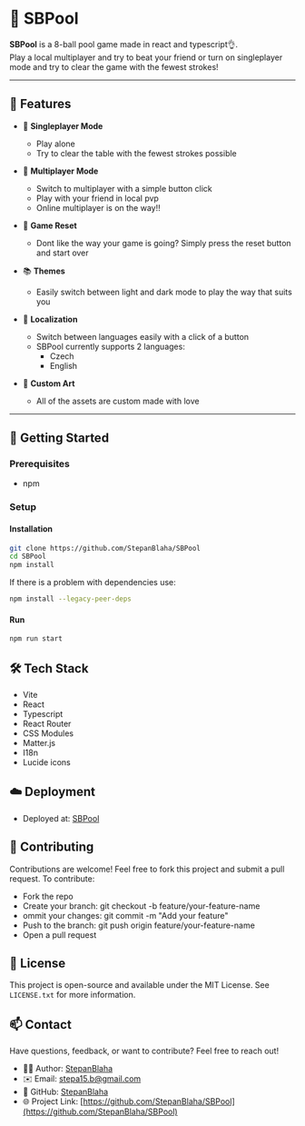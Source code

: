 # 🎱 SBPool 

**SBPool** is a 8-ball pool game made in react and typescript👌.<br/> Play a local multiplayer and try to beat your friend or turn on singleplayer mode and try to clear the game with the fewest strokes!

---

## 🌟 Features

- 👤 **Singleplayer Mode**
  - Play alone
  - Try to clear the table with the fewest strokes possible
    
- 👥 **Multiplayer Mode**
  - Switch to multiplayer with a simple button click
  - Play with your friend in local pvp
  - Online multiplayer is on the way!!
    
- 🔄 **Game Reset**
  - Dont like the way your game is going? Simply press the reset button and start over
    
- 📚 **Themes**
  - Easily switch between light and dark mode to play the way that suits you
    
- 💬 **Localization**
  - Switch between languages easily with a click of a button  
  - SBPool currently supports 2 languages:
    - Czech
    - English
      
- 🎨 **Custom Art**
  - All of the assets are custom made with love

---

## 🚀 Getting Started

### Prerequisites

- npm

### Setup

#### Installation

```bash
git clone https://github.com/StepanBlaha/SBPool
cd SBPool
npm install
```

If there is a problem with dependencies use:

```bash
npm install --legacy-peer-deps
```

#### Run

```bash
npm run start
```

## 🛠️ Tech Stack
- Vite
- React
- Typescript
- React Router
- CSS Modules
- Matter.js
- I18n
- Lucide icons

## ☁️ Deployment
- Deployed at: [SBPool](https://sbpool.stepanblaha.com/)

## 🙌 Contributing
Contributions are welcome! Feel free to fork this project and submit a pull request.
To contribute:

- Fork the repo
- Create your branch: git checkout -b feature/your-feature-name
- ommit your changes: git commit -m "Add your feature"
- Push to the branch: git push origin feature/your-feature-name
- Open a pull request

## 📜 License
This project is open-source and available under the MIT License. See `LICENSE.txt` for more information. 

## 📫 Contact
Have questions, feedback, or want to contribute? Feel free to reach out!
- 🧑‍💻 Author: [StepanBlaha](https://stepanblaha.com)
- ✉️ Email: [stepa15.b@gmail.com](mailto:stepa15.b@gmail.com)
- 🐙 GitHub: [StepanBlaha](https://github.com/StepanBlaha)
- 🌐 Project Link: [https://github.com/StepanBlaha/SBPool](https://github.com/StepanBlaha/SBPool)












